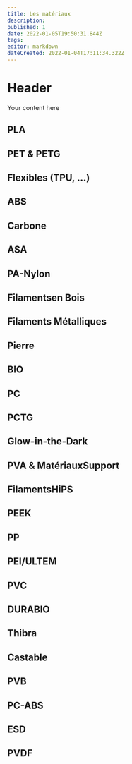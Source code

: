 ```yaml
---
title: Les matériaux
description: 
published: 1
date: 2022-01-05T19:50:31.844Z
tags: 
editor: markdown
dateCreated: 2022-01-04T17:11:34.322Z
---
```


# Header
Your content here
## PLA
## PET & PETG
## Flexibles (TPU, ...)
## ABS
## Carbone
## ASA
## PA-Nylon
## Filamentsen Bois
## Filaments Métalliques
## Pierre
## BIO
## PC
## PCTG
## Glow-in-the-Dark
## PVA & MatériauxSupport
## FilamentsHiPS
## PEEK
## PP
## PEI/ULTEM
## PVC
## DURABIO
## Thibra
## Castable
## PVB
## PC-ABS
## ESD
## PVDF